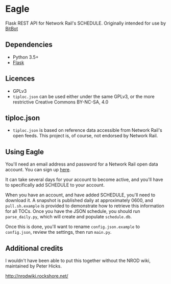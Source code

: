 # Eagle
Flask REST API for Network Rail's SCHEDULE. Originally intended for use by [BitBot](https://github.com/jesopo/bitbot)

## Dependencies
* Python 3.5+
* [Flask](https://pypi.python.org/pypi/Flask)

## Licences
* GPLv3
* `tiploc.json` can be used either under the same GPLv3, or the more restrictive Creative Commons BY-NC-SA, 4.0

## tiploc.json
* `tiploc.json` is based on reference data accessible from Network Rail's open feeds. This project is,
of course, not endorsed by Network Rail.

## Using Eagle
You'll need an email address and password for a Network Rail open data account. You can sign up
[here](https://datafeeds.networkrail.co.uk/ntrod/login).

It can take several days for your account to become active, and you'll have to
specifically add SCHEDULE to your account.

When you have an account, and have added SCHEDULE, you'll need to download it. A snapshot is published
daily at approximately 0600, and `pull.sh.example` is provided to demonstrate how to retrieve this information for
all TOCs. Once you have the JSON schedule, you should run `parse_daily.py`, which will create and populate `schedule.db`.

Once this is done, you'll want to rename `config.json.example` to `config.json`, review the settings, then run `main.py`.

## Additional credits
I wouldn't have been able to put this together without the NROD wiki, maintained by Peter Hicks.

http://nrodwiki.rockshore.net/
